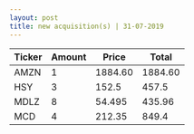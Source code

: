 ```yaml
---
layout: post
title: new acquisition(s) | 31-07-2019
---
```

| Ticker | Amount | Price | Total |
|---|---|---|---|
|AMZN|1|1884.60|1884.60|
|HSY|3|152.5|457.5|   
|MDLZ|8|54.495|435.96|   
|MCD|4|212.35|849.4| 
